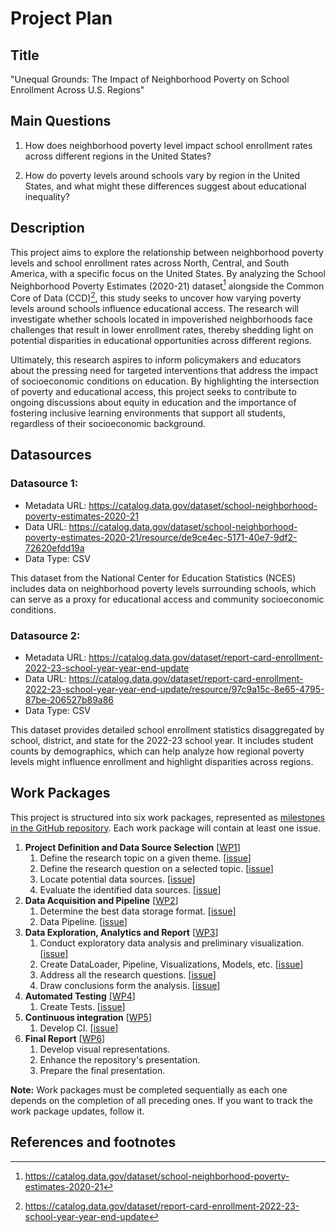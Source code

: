 # Project Plan

## Title

"Unequal Grounds: The Impact of Neighborhood Poverty on School Enrollment Across U.S. Regions"

## Main Questions

1. How does neighborhood poverty level impact school enrollment rates across different regions in the United States?

2. How do poverty levels around schools vary by region in the United States, and what might these differences suggest
   about educational inequality?

## Description


This project aims to explore the relationship between neighborhood poverty levels and school enrollment rates across North, Central, 
and South America, with a specific focus on the United States. By analyzing the School Neighborhood Poverty Estimates (2020-21) dataset[^r1] 
alongside the Common Core of Data (CCD)[^r2], this study seeks to uncover how varying poverty levels around schools influence educational access.
The research will investigate whether schools located in impoverished neighborhoods face challenges that result in lower enrollment rates, 
thereby shedding light on potential disparities in educational opportunities across different regions.

Ultimately, this research aspires to inform policymakers and educators about the pressing need for targeted interventions that address the 
impact of socioeconomic conditions on education. By highlighting the intersection of poverty and educational access, this project seeks to 
contribute to ongoing discussions about equity in education and the importance of fostering inclusive learning environments that support 
all students, regardless of their socioeconomic background​.

## Datasources


### Datasource 1:
* Metadata URL: https://catalog.data.gov/dataset/school-neighborhood-poverty-estimates-2020-21
* Data URL: https://catalog.data.gov/dataset/school-neighborhood-poverty-estimates-2020-21/resource/de9ce4ec-5171-40e7-9df2-72620efdd19a
* Data Type: CSV

This dataset from the National Center for Education Statistics (NCES) includes data on neighborhood poverty levels surrounding schools, which can serve as a proxy for educational access and community socioeconomic conditions.

### Datasource 2:
* Metadata URL: https://catalog.data.gov/dataset/report-card-enrollment-2022-23-school-year-year-end-update
* Data URL: https://catalog.data.gov/dataset/report-card-enrollment-2022-23-school-year-year-end-update/resource/97c9a15c-8e65-4795-87be-206527b89a86
* Data Type: CSV
  
This dataset provides detailed school enrollment statistics disaggregated by school, district, and state for the 2022-23 school year. It includes student counts by demographics, which can help analyze how regional poverty levels might influence enrollment and highlight disparities across regions.

## Work Packages
This project is structured into six work packages, represented as [milestones in the GitHub repository](https://github.com/maazk9119/Data-Engineering-Pipeline/milestones).
Each work package will contain at least one issue.

1. **Project Definition and Data Source Selection** [[WP1](https://github.com/maazk9119/Data-Engineering-Pipeline/milestone/1)]
    1. Define the research topic on a given theme. [[issue](https://github.com/maazk9119/Data-Engineering-Pipeline/issues/1)] 
    2. Define the research question on a selected topic. [[issue](https://github.com/maazk9119/Data-Engineering-Pipeline/issues/2)]
    3. Locate potential data sources. [[issue](https://github.com/maazk9119/Data-Engineering-Pipeline/issues/6)]
    4. Evaluate the identified data sources. [[issue](https://github.com/maazk9119/Data-Engineering-Pipeline/issues/7)]
2. **Data Acquisition and Pipeline** [[WP2](https://github.com/maazk9119/Data-Engineering-Pipeline/milestone/2)]
    1. Determine the best data storage format. [[issue](https://github.com/maazk9119/Data-Engineering-Pipeline/issues/8)]
    3. Data Pipeline. [[issue](https://github.com/maazk9119/Data-Engineering-Pipeline/issues/9)]
3. **Data Exploration, Analytics and Report** [[WP3](https://github.com/maazk9119/Data-Engineering-Pipeline/milestone/3)]
    1. Conduct exploratory data analysis and preliminary visualization. [[issue](https://github.com/maazk9119/Data-Engineering-Pipeline/issues/15)]
    2. Create DataLoader, Pipeline, Visualizations, Models, etc. [[issue](https://github.com/maazk9119/Data-Engineering-Pipeline/issues/16)]
    3. Address all the research questions. [[issue](https://github.com/maazk9119/Data-Engineering-Pipeline/issues/17)]
    4. Draw conclusions form the analysis. [[issue](https://github.com/maazk9119/Data-Engineering-Pipeline/issues/18)]
4. **Automated Testing** [[WP4](https://github.com/maazk9119/Data-Engineering-Pipeline/milestone/4)]
    1. Create Tests. [[issue](https://github.com/maazk9119/Data-Engineering-Pipeline/issues/19)]
5. **Continuous integration** [[WP5](https://github.com/maazk9119/Data-Engineering-Pipeline/milestone/5)]
    1. Develop CI. [[issue](https://github.com/maazk9119/Data-Engineering-Pipeline/issues/20)]
6. **Final Report** [[WP6](https://github.com/maazk9119/Data-Engineering-Pipeline/milestone/6)]
    1. Develop visual representations. 
    2. Enhance the repository's presentation. 
    3. Prepare the final presentation.
  
**Note:** Work packages must be completed sequentially as each one depends on the completion of all preceding ones. If you want to track the work package updates, follow it. 




## References and footnotes
[^r1]: https://catalog.data.gov/dataset/school-neighborhood-poverty-estimates-2020-21
[^r2]: https://catalog.data.gov/dataset/report-card-enrollment-2022-23-school-year-year-end-update
